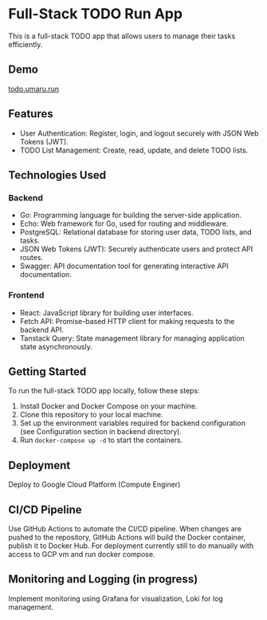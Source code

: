 # Full-Stack TODO Run App

This is a full-stack TODO app that allows users to manage their tasks efficiently. 

## Demo

[todo.umaru.run](https://todo.umaru.run/)

## Features

- User Authentication: Register, login, and logout securely with JSON Web Tokens (JWT).
- TODO List Management: Create, read, update, and delete TODO lists.

## Technologies Used

### Backend

- Go: Programming language for building the server-side application.
- Echo: Web framework for Go, used for routing and middleware.
- PostgreSQL: Relational database for storing user data, TODO lists, and tasks.
- JSON Web Tokens (JWT): Securely authenticate users and protect API routes.
- Swagger: API documentation tool for generating interactive API documentation.

### Frontend

- React: JavaScript library for building user interfaces.
- Fetch API: Promise-based HTTP client for making requests to the backend API.
- Tanstack Query: State management library for managing application state asynchronously.

## Getting Started

To run the full-stack TODO app locally, follow these steps:

1. Install Docker and Docker Compose on your machine.
2. Clone this repository to your local machine.
3. Set up the environment variables required for backend configuration (see Configuration section in backend directory).
4. Run `docker-compose up -d` to start the containers.

## Deployment

Deploy to Google Cloud Platform (Compute Enginer)

## CI/CD Pipeline

Use GitHub Actions to automate the CI/CD pipeline. When changes are pushed to the repository, GitHub Actions will build the Docker container, publish it to Docker Hub. For deployment currently still to do manually with access to GCP vm and run docker compose.

## Monitoring and Logging (in progress)

Implement monitoring using Grafana for visualization, Loki for log management.
